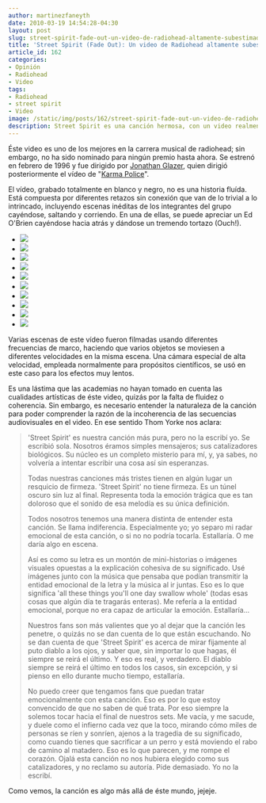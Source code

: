 ```yaml
---
author: martinezfaneyth
date: 2010-03-19 14:54:28-04:30
layout: post
slug: street-spirit-fade-out-un-video-de-radiohead-altamente-subestimado
title: 'Street Spirit (Fade Out): Un video de Radiohead altamente subestimado'
article_id: 162
categories:
- Opinión
- Radiohead
- Video
tags:
- Radiohead
- street spirit
- Video
image: /static/img/posts/162/street-spirit-fade-out-un-video-de-radiohead-altamente-subestimado__1.jpg
description: Street Spirit es una canción hermosa, con un video realmente bueno.
---
```


Éste video es uno de los mejores en la carrera musical de radiohead; sin embargo, no ha sido nominado para ningún premio hasta ahora. Se estrenó en febrero de 1996 y fue dirigido por [Jonathan Glazer](http://en.wikipedia.org/wiki/Jonathan_Glazer), quien dirigió posteriormente el vídeo de "[Karma Police](http://www.youtube.com/watch?v=IBH97ma9YiI)".

<span class="youtube" data-youtube-id="IrTB-iiecqk"></span>

El vídeo, grabado totalmente en blanco y negro, no es una historia fluída. Está compuesta por diferentes retazos sin conexión que van de lo trivial a lo intrincado, incluyendo escenas inéditas de los integrantes del grupo cayéndose, saltando y corriendo. En una de ellas, se puede apreciar un Ed O'Brien cayéndose hacia atrás y dándose un tremendo tortazo (Ouch!).

<div class="picasa">
    <ul class="picasa-album">
        <li class="picasa-image">
            <a class="picasa-image-large" href="http://huntingbears.com.ve/static/img/posts/162/street-spirit-fade-out-un-video-de-radiohead-altamente-subestimado__2.jpg">
                <img class="picasa-image-thumb" src="http://huntingbears.com.ve/static/img/posts/162/street-spirit-fade-out-un-video-de-radiohead-altamente-subestimado__3.jpg" />
            </a>
        </li>
        <li class="picasa-image">
            <a class="picasa-image-large" href="http://huntingbears.com.ve/static/img/posts/162/street-spirit-fade-out-un-video-de-radiohead-altamente-subestimado__4.jpg">
                <img class="picasa-image-thumb" src="http://huntingbears.com.ve/static/img/posts/162/street-spirit-fade-out-un-video-de-radiohead-altamente-subestimado__5.jpg" />
            </a>
        </li>
        <li class="picasa-image">
            <a class="picasa-image-large" href="http://huntingbears.com.ve/static/img/posts/162/street-spirit-fade-out-un-video-de-radiohead-altamente-subestimado__6.jpg">
                <img class="picasa-image-thumb" src="http://huntingbears.com.ve/static/img/posts/162/street-spirit-fade-out-un-video-de-radiohead-altamente-subestimado__7.jpg" />
            </a>
        </li>
        <li class="picasa-image">
            <a class="picasa-image-large" href="http://huntingbears.com.ve/static/img/posts/162/street-spirit-fade-out-un-video-de-radiohead-altamente-subestimado__8.jpg">
                <img class="picasa-image-thumb" src="http://huntingbears.com.ve/static/img/posts/162/street-spirit-fade-out-un-video-de-radiohead-altamente-subestimado__9.jpg" />
            </a>
        </li>
        <li class="picasa-image">
            <a class="picasa-image-large" href="http://huntingbears.com.ve/static/img/posts/162/street-spirit-fade-out-un-video-de-radiohead-altamente-subestimado__10.jpg">
                <img class="picasa-image-thumb" src="http://huntingbears.com.ve/static/img/posts/162/street-spirit-fade-out-un-video-de-radiohead-altamente-subestimado__11.jpg" />
            </a>
        </li>
        <li class="picasa-image">
            <a class="picasa-image-large" href="http://huntingbears.com.ve/static/img/posts/162/street-spirit-fade-out-un-video-de-radiohead-altamente-subestimado__12.jpg">
                <img class="picasa-image-thumb" src="http://huntingbears.com.ve/static/img/posts/162/street-spirit-fade-out-un-video-de-radiohead-altamente-subestimado__13.jpg" />
            </a>
        </li>
        <li class="picasa-image">
            <a class="picasa-image-large" href="http://huntingbears.com.ve/static/img/posts/162/street-spirit-fade-out-un-video-de-radiohead-altamente-subestimado__14.jpg">
                <img class="picasa-image-thumb" src="http://huntingbears.com.ve/static/img/posts/162/street-spirit-fade-out-un-video-de-radiohead-altamente-subestimado__15.jpg" />
            </a>
        </li>
        <li class="picasa-image">
            <a class="picasa-image-large" href="http://huntingbears.com.ve/static/img/posts/162/street-spirit-fade-out-un-video-de-radiohead-altamente-subestimado__16.jpg">
                <img class="picasa-image-thumb" src="http://huntingbears.com.ve/static/img/posts/162/street-spirit-fade-out-un-video-de-radiohead-altamente-subestimado__17.jpg" />
            </a>
        </li>
        <li class="picasa-image">
            <a class="picasa-image-large" href="http://huntingbears.com.ve/static/img/posts/162/street-spirit-fade-out-un-video-de-radiohead-altamente-subestimado__18.jpg">
                <img class="picasa-image-thumb" src="http://huntingbears.com.ve/static/img/posts/162/street-spirit-fade-out-un-video-de-radiohead-altamente-subestimado__19.jpg" />
            </a>
        </li>
        <li class="picasa-image">
            <a class="picasa-image-large" href="http://huntingbears.com.ve/static/img/posts/162/street-spirit-fade-out-un-video-de-radiohead-altamente-subestimado__1.jpg">
                <img class="picasa-image-thumb" src="http://huntingbears.com.ve/static/img/posts/162/street-spirit-fade-out-un-video-de-radiohead-altamente-subestimado__21.jpg" />
            </a>
        </li>
    </ul>
</div>

Varias escenas de este vídeo fueron filmadas usando diferentes frecuencias de marco, haciendo que varios objetos se moviesen a diferentes velocidades en la misma escena. Una cámara especial de alta velocidad, empleada normalmente para propósitos científicos, se usó en este caso para los efectos muy lentos.

Es una lástima que las academias no hayan tomado en cuenta las cualidades artísticas de éste video, quizás por la falta de fluidez o coherencia. Sin embargo, es necesario entender la naturaleza de la canción para poder comprender la razón de la incoherencia de las secuencias audiovisuales en el video. En ese sentido Thom Yorke nos aclara:

>'Street Spirit' es nuestra canción más pura, pero no la escribí yo. Se escribió sola. Nosotros éramos simples mensajeros; sus catalizadores biológicos. Su núcleo es un completo misterio para mí, y, ya sabes, no volvería a intentar escribir una cosa así sin esperanzas.
>
>Todas nuestras canciones más tristes tienen en algún lugar un resquicio de firmeza. 'Street Spirit' no tiene firmeza. Es un túnel oscuro sin luz al final. Representa toda la emoción trágica que es tan doloroso que el sonido de esa melodía es su única definición.
>
>Todos nosotros tenemos una manera distinta de entender esta canción. Se llama indiferencia. Especialmente yo; yo separo mi radar emocional de esta canción, o si no no podría tocarla. Estallaría. O me daría algo en escena.
>
>Así es como su letra es un montón de mini-historias o imágenes visuales opuestas a la explicación cohesiva de su significado. Usé imágenes junto con la música que pensaba que podían transmitir la entidad emocional de la letra y la música al ir juntas. Eso es lo que significa 'all these things you'll one day swallow whole' (todas esas cosas que algún día te tragarás enteras). Me refería a la entidad emocional, porque no era capaz de articular la emoción. Estallaría...
>
>Nuestros fans son más valientes que yo al dejar que la canción les penetre, o quizás no se dan cuenta de lo que están escuchando. No se dan cuenta de que 'Street Spirit' es acerca de mirar fijamente al puto diablo a los ojos, y saber que, sin importar lo que hagas, él siempre se reirá el último. Y eso es real, y verdadero. El diablo siempre se reirá el último en todos los casos, sin excepción, y si pienso en ello durante mucho tiempo, estallaría.
>
>No puedo creer que tengamos fans que puedan tratar emocionalmente con esta canción. Eso es por lo que estoy convencido de que no saben de qué trata. Por eso siempre la solemos tocar hacia el final de nuestros sets. Me vacía, y me sacude, y duele como el infierno cada vez que la toco, mirando cómo miles de personas se ríen y sonríen, ajenos a la tragedia de su significado, como cuando tienes que sacrificar a un perro y está moviendo el rabo de camino al matadero. Eso es lo que parecen, y me rompe el corazón. Ojalá esta canción no nos hubiera elegido como sus catalizadores, y no reclamo su autoría. Pide demasiado. Yo no la escribí.

Como vemos, la canción es algo más allá de éste mundo, jejeje.
